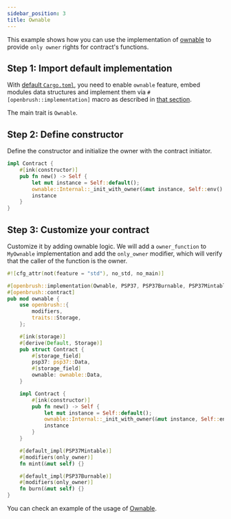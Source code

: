 ```yaml
---
sidebar_position: 3
title: Ownable
---
```


This example shows how you can use the implementation of [ownable](https://github.com/Brushfam/openbrush-contracts/tree/main/contracts/src/access/ownable) to provide `only owner` rights for contract's functions.

## Step 1: Import default implementation

With [default `Cargo.toml`](/smart-contracts/overview#the-default-toml-of-your-project-with-openbrush),
you need to enable `ownable` feature, embed modules data structures and implement them via `#[openbrush::implementation]` macro
as described in [that section](/smart-contracts/overview#reuse-implementation-of-traits-from-openbrush).

The main trait is `Ownable`.

## Step 2: Define constructor

Define the constructor and initialize the owner with the contract initiator.

```rust
impl Contract {
    #[ink(constructor)]
    pub fn new() -> Self {
        let mut instance = Self::default();
        ownable::Internal::_init_with_owner(&mut instance, Self::env().caller());
        instance
    }
}
```

## Step 3: Customize your contract

Customize it by adding ownable logic. We will add a `owner_function` to `MyOwnable` implementation 
and add the `only_owner` modifier, which will verify that the caller of the function is the owner.

```rust
#![cfg_attr(not(feature = "std"), no_std, no_main)]

#[openbrush::implementation(Ownable, PSP37, PSP37Burnable, PSP37Mintable)]
#[openbrush::contract]
pub mod ownable {
    use openbrush::{
        modifiers,
        traits::Storage,
    };

    #[ink(storage)]
    #[derive(Default, Storage)]
    pub struct Contract {
        #[storage_field]
        psp37: psp37::Data,
        #[storage_field]
        ownable: ownable::Data,
    }

    impl Contract {
        #[ink(constructor)]
        pub fn new() -> Self {
            let mut instance = Self::default();
            ownable::Internal::_init_with_owner(&mut instance, Self::env().caller());
            instance
        }
    }

    #[default_impl(PSP37Mintable)]
    #[modifiers(only_owner)]
    fn mint(&mut self) {}

    #[default_impl(PSP37Burnable)]
    #[modifiers(only_owner)]
    fn burn(&mut self) {}
}

```

You can check an example of the usage of [Ownable](https://github.com/Brushfam/openbrush-contracts/tree/main/examples/ownable).
